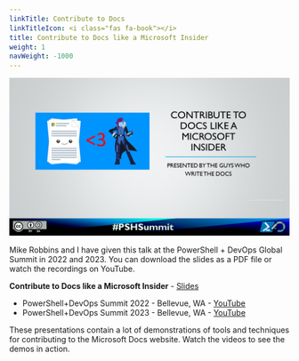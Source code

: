 ```yaml
---
linkTitle: Contribute to Docs
linkTitleIcon: <i class="fas fa-book"></i>
title: Contribute to Docs like a Microsoft Insider
weight: 1
navWeight: -1000
---
```

<!-- markdownlint-disable MD041 -->
![Contribute to Docs like a Microsoft Insider][02]

Mike Robbins and I have given this talk at the PowerShell + DevOps Global Summit in 2022 and 2023.
You can download the slides as a PDF file or watch the recordings on YouTube.

**Contribute to Docs like a Microsoft Insider** - [<i class="far fa-file-pdf"></i> Slides][01]

- PowerShell+DevOps Summit 2022 - Bellevue, WA - [<i class="fab fa-youtube"></i> YouTube][03]
- PowerShell+DevOps Summit 2023 - Bellevue, WA - [<i class="fab fa-youtube"></i> YouTube][04]

These presentations contain a lot of demonstrations of tools and techniques for contributing to the
Microsoft Docs website. Watch the videos to see the demos in action.

<!-- link references -->
[01]: https://github.com/sdwheeler/seanonit/blob/main/content/downloads/contributedocs/Contribute-to-Docs-like-a-Microsoft-Insider.pdf
[02]: contributedocs.png
[03]: https://www.youtube.com/watch?v=9-_VPIu6zLw
[04]: https://www.youtube.com/watch?v=ZQODV8krq1Q
